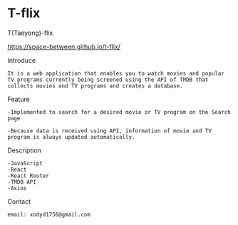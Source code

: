 # T-flix

T(Taeyong)-flix

https://space-between.github.io/t-flix/

Introduce

    It is a web application that enables you to watch movies and popular TV programs currently being screened using the API of TMDB that collects movies and TV programs and creates a database.


Feature

    -Implemented to search for a desired movie or TV program on the Search page

    -Because data is received using API, information of movie and TV program is always updated automatically.

Description

    -JavaScript 
    -React 
    -React Router 
    -TMDB API
    -Axios

Contact

    email: xodyd1756@gmail.com